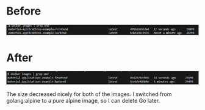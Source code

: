 # Before
![alt text](image-1.png)

# After
![alt text](image.png)

The size decreased nicely for both of the images. I switched from golang:alpine to a pure alpine image, so I can delete Go later.
